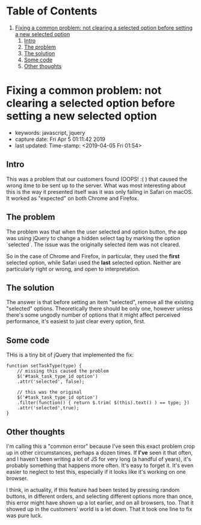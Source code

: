 
# Table of Contents

1.  [Fixing a common problem: not clearing a selected option before setting a new selected option](#orga75cf32)
    1.  [Intro](#org1239cec)
    2.  [The problem](#org9dd53d6)
    3.  [The solution](#org67387bc)
    4.  [Some code](#org991ff14)
    5.  [Other thoughts](#org4a27870)


<a id="orga75cf32"></a>

# Fixing a common problem: not clearing a selected option before setting a new selected option

-   keywords: javascript, jquery
-   capture date: Fri Apr  5 01:11:42 2019
-   last updated: Time-stamp: <span class="timestamp-wrapper"><span class="timestamp">&lt;2019-04-05 Fri 01:54&gt;</span></span>


<a id="org1239cec"></a>

## Intro

This was a problem that our customers found (OOPS! :( ) that caused the wrong itme to be sent up to the server. What was most interesting about this is the way it presented itself was it was only failing in Safari on macOS. It worked as "expected" on both Chrome and Firefox.


<a id="org9dd53d6"></a>

## The problem

The problem was that when the user selected and option button, the app was using jQuery to change a hidden select tag by marking the option \`selected\`. The issue was the originally selected item was not cleared.

So in the case of Chrome and Firefox, in particular, they used the **first** selected option, while Safari used the **last** selected option. Neither are particularly right or wrong, and open to interpretation.


<a id="org67387bc"></a>

## The solution

The answer is that before setting an item "selected", remove all the existing "selected" options. Theoretically there should be only one, however unless there's some ungodly number of options that it might affect perceived performance, it's easiest to just clear every option, first.


<a id="org991ff14"></a>

## Some code

THis is a tiny bit of jQuery that implemented the fix:

    function setTaskType(type) {
        // missing this caused the problem
        $('#task_task_type_id option')
    	.attr('selected', false);
    
        // this was the original
        $('#task_task_type_id option')
    	.filter(function() { return $.trim( $(this).text() ) == type; })
    	.attr('selected',true);
    }


<a id="org4a27870"></a>

## Other thoughts

I'm calling this a "common error" because I've seen this exact problem crop up in other circumstances, perhaps a dozen times. If **I've** seen it that often, and I haven't been writing a lot of JS for very long (a handful of years), it's probably something that happens more often. It's easy to forget it. It's even easier to neglect to test this, especially if it looks like it's working on one browser.

I think, in actuality, if this feature had been tested by pressing random buttons, in different orders, and selecting different options more than once, this error might have shown up a lot earlier, and on all browsers, too. That it showed up in the customers' world is a let down. That it took one line to fix was pure luck.

